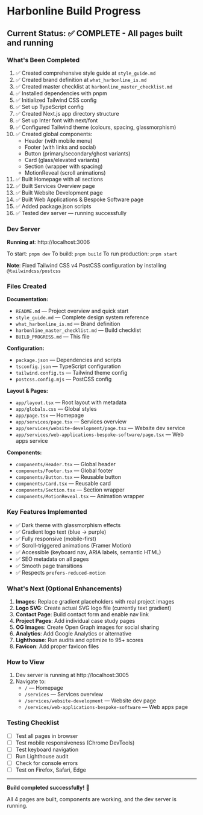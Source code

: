 # Harbonline Build Progress

## Current Status: ✅ COMPLETE - All pages built and running

### What's Been Completed

1. ✅ Created comprehensive style guide at `style_guide.md`
2. ✅ Created brand definition at `what_harbonline_is.md`
3. ✅ Created master checklist at `harbonline_master_checklist.md`
4. ✅ Installed dependencies with pnpm
5. ✅ Initialized Tailwind CSS config
6. ✅ Set up TypeScript config
7. ✅ Created Next.js app directory structure
8. ✅ Set up Inter font with next/font
9. ✅ Configured Tailwind theme (colours, spacing, glassmorphism)
10. ✅ Created global components:
    - Header (with mobile menu)
    - Footer (with links and social)
    - Button (primary/secondary/ghost variants)
    - Card (glass/elevated variants)
    - Section (wrapper with spacing)
    - MotionReveal (scroll animations)
11. ✅ Built Homepage with all sections
12. ✅ Built Services Overview page
13. ✅ Built Website Development page
14. ✅ Built Web Applications & Bespoke Software page
15. ✅ Added package.json scripts
16. ✅ Tested dev server — running successfully

### Dev Server

**Running at**: http://localhost:3006

To start: `pnpm dev`
To build: `pnpm build`
To run production: `pnpm start`

**Note**: Fixed Tailwind CSS v4 PostCSS configuration by installing `@tailwindcss/postcss`

### Files Created

**Documentation:**
- `README.md` — Project overview and quick start
- `style_guide.md` — Complete design system reference
- `what_harbonline_is.md` — Brand definition
- `harbonline_master_checklist.md` — Build checklist
- `BUILD_PROGRESS.md` — This file

**Configuration:**
- `package.json` — Dependencies and scripts
- `tsconfig.json` — TypeScript configuration
- `tailwind.config.ts` — Tailwind theme config
- `postcss.config.mjs` — PostCSS config

**Layout & Pages:**
- `app/layout.tsx` — Root layout with metadata
- `app/globals.css` — Global styles
- `app/page.tsx` — Homepage
- `app/services/page.tsx` — Services overview
- `app/services/website-development/page.tsx` — Website dev service
- `app/services/web-applications-bespoke-software/page.tsx` — Web apps service

**Components:**
- `components/Header.tsx` — Global header
- `components/Footer.tsx` — Global footer
- `components/Button.tsx` — Reusable button
- `components/Card.tsx` — Reusable card
- `components/Section.tsx` — Section wrapper
- `components/MotionReveal.tsx` — Animation wrapper

### Key Features Implemented

- ✅ Dark theme with glassmorphism effects
- ✅ Gradient logo text (blue → purple)
- ✅ Fully responsive (mobile-first)
- ✅ Scroll-triggered animations (Framer Motion)
- ✅ Accessible (keyboard nav, ARIA labels, semantic HTML)
- ✅ SEO metadata on all pages
- ✅ Smooth page transitions
- ✅ Respects `prefers-reduced-motion`

### What's Next (Optional Enhancements)

1. **Images**: Replace gradient placeholders with real project images
2. **Logo SVG**: Create actual SVG logo file (currently text gradient)
3. **Contact Page**: Build contact form and enable nav link
4. **Project Pages**: Add individual case study pages
5. **OG Images**: Create Open Graph images for social sharing
6. **Analytics**: Add Google Analytics or alternative
7. **Lighthouse**: Run audits and optimize to 95+ scores
8. **Favicon**: Add proper favicon files

### How to View

1. Dev server is running at http://localhost:3005
2. Navigate to:
   - `/` — Homepage
   - `/services` — Services overview
   - `/services/website-development` — Website dev page
   - `/services/web-applications-bespoke-software` — Web apps page

### Testing Checklist

- [ ] Test all pages in browser
- [ ] Test mobile responsiveness (Chrome DevTools)
- [ ] Test keyboard navigation
- [ ] Run Lighthouse audit
- [ ] Check for console errors
- [ ] Test on Firefox, Safari, Edge

---

**Build completed successfully!** 🎉

All 4 pages are built, components are working, and the dev server is running.

